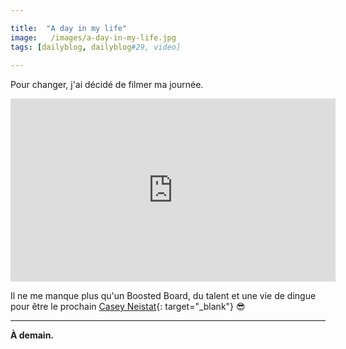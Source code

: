 ```yaml
---

title:  "A day in my life"
image:   /images/a-day-in-my-life.jpg
tags: [dailyblog, dailyblog#29, video]
    
---
```


Pour changer, j'ai décidé de filmer ma journée.

<iframe width="520" height="293" src="https://www.youtube.com/embed/-cnt7ag65Zc?rel=0&amp;showinfo=0" frameborder="0" allowfullscreen></iframe>

<span></span>

Il ne me manque plus qu'un Boosted Board, du talent et une vie de dingue pour être le prochain [Casey Neistat](https://www.youtube.com/user/caseyneistat){: target="_blank"} 😎

____

**À demain.**